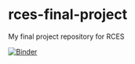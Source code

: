 # rces-final-project
My final project repository for RCES

[![Binder](https://mybinder.org/badge_logo.svg)](https://mybinder.org/v2/gh/davidsun123456/rces-final-project/blob/main/README.md/HEAD)

